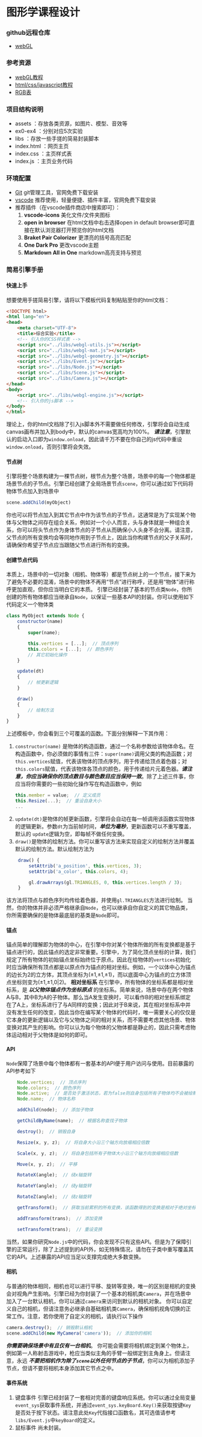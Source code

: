 # 图形学课程设计

### github远程仓库
- [webGL](https://github.com/vvvb-github/webGL)

### 参考资源
- [webGL教程](https://webglfundamentals.org/)
- [html/css/javascript教程](https://www.runoob.com/)
- [RGB表](http://www.ilikeseo.cn/wangzhanyingxiaozhishi_30.html)

### 项目结构说明
- assets ：存放各类资源，如图片、模型、音效等
- ex0-ex4 ：分别对应5次实验
- libs ：存放一些手搓的简易封装脚本
- index.html ：网页主页
- index.css ：主页样式表
- index.js ：主页业务代码

### 环境配置
- [Git](https://git-scm.com/downloads) git管理工具，官网免费下载安装
- [vscode](https://code.visualstudio.com/) 推荐使用，轻量便捷、插件丰富，官网免费下载安装
- 推荐插件（在vscode插件商店中搜索即可）：
  1. **vscode-icons** 美化文件/文件夹图标
  2. **open in browser** 在html文档中右击选择open in default browser即可直接在默认浏览器打开预览你的html文档
  3. **Braket Pair Colorizer** 更漂亮的括号高亮匹配
  4. **One Dark Pro** 更改vscode主题
  5. **Markdown All in One** markdown高亮支持与预览

### 简易引擎手册

#### 快速上手
想要使用手搓简易引擎，请将以下模板代码复制粘贴至你的html文档：
```html
<!DOCTYPE html>
<html lang="en">
<head>
    <meta charset="UTF-8">
    <title>综合实验</title>
    <!-- 引入你的CSS样式表 -->
    <script src="../libs/webgl-utils.js"></script>
    <script src="../libs/webgl-mat.js"></script>
    <script src="../libs/webgl-geometry.js"></script>
    <script src="../libs/Event.js"></script>
    <script src="../libs/Node.js"></script>
    <script src="../libs/Scene.js"></script>
    <script src="../libs/Camera.js"></script>
</head>
<body>
    <script src="../libs/webgl-engine.js"></script>
    <!-- 引入你的js脚本 -->
</body>
</html>
```
理论上，你的html文档除了引入js脚本外不需要做任何修改，引擎将会自动生成canvas画布并加入到body中，默认的canvas宽高均为100%。
***请注意***，引擎默认的启动入口即为`window.onload`，因此请千万不要在你自己的js代码中重设`window.onload`，否则引擎将会失效。

#### 节点树
引擎将整个场景构建为一棵节点树，根节点为整个场景，场景中的每一个物体都是场景节点的子节点。引擎已经创建了全局场景节点`scene`，你可以通过如下代码将物体节点加入到场景中
```javascript
scene.addChild(myObject)
```
你也可以将节点加入到其它节点中作为该节点的子节点，这通常是为了实现某个物体与父物体之间存在组合关系，例如对一个小人而言，头与身体就是一种组合关系，你可以将头节点作为身体节点的子节点从而确保小人头身不会分离。请注意，父节点的所有变换均会等同地作用到子节点上，因此当你构建节点的父子关系时，请确保你希望子节点应当跟随父节点进行所有的变换。

#### 创建节点代码
本质上，场景中的一切对象（相机、物体等）都是节点树上的一个节点，接下来为了避免不必要的混淆，场景中的物体不再用“节点”进行称呼，还是用“物体”进行称呼更加直观，但你应当明白它的本质。
引擎已经封装了基本的节点类`Node`，你所创建的所有物体都应当继承自`Node`，以保证一些基本API的封装。你可以使用如下代码定义一个物体类
```javascript
class MyObject extends Node {
    constructor(name)
    {
        super(name);

        this.vertices = [...];  // 顶点序列
        this.colors = [...];  // 颜色序列
        // 其它初始化操作
    }

    update(dt)
    {
        // 帧更新逻辑
    }

    draw()
    {
        // 绘制方法
    }
}
```
上述模板中，你会看到三个可覆盖的函数。下面分别解释一下其作用：
1. `constructor(name)` 是物体的构造函数，通过一个名称参数给该物体命名。在构造函数中，你必须做的事情有三件：`super(name)`调用父类的构造函数；对`this.vertices`赋值，代表该物体的顶点序列，用于传递给顶点着色器；对`this.colors`赋值，代表该物体各顶点的颜色，用于传递给片元着色器。***请注意，你应当确保你的顶点数目与颜色数目应当保持一致***。除了上述三件事，你应当将你需要的一些初始化操作写在构造函数中，例如
   ```javascript
   this.member = value;  // 定义成员
   this.Resize(...);  // 重设自身大小
   ...
   ```
2. `update(dt)`是物体的帧更新函数，引擎将会自动在每一帧调用该函数实现物体的逻辑更新。参数`dt`为当前帧时间，***单位为毫秒***，更新函数可以不重写覆盖，默认的 `update`逻辑为空，即每帧不做任何变换。
3. `draw()`是物体的绘制方法。你可以重写该方法来实现自定义的绘制方法并覆盖默认的绘制方法。默认绘制方法为
   ```javascript
    draw() {
        setAttrib('a_position', this.vertices, 3);
        setAttrib('a_color', this.colors, 4);

        gl.drawArrays(gl.TRIANGLES, 0, this.vertices.length / 3);
    }
    ```
该方法将顶点与颜色序列均传给着色器，并使用`gl.TRIANGLES`方法进行绘制。
当然，你的物体并非必须严格继承自`Node`，也可以继承自你自定义的其它物品类，你所需要确保的是物体最底层的基类是`Node`即可。
#### 锚点
锚点简单的理解即为物体的中心，在引擎中你对某个物体所做的所有变换都是基于锚点进行的，因此锚点的选定非常重要。引擎中，为了简化顶点坐标的计算，我们规定了所有物体的初始锚点坐标始终位于原点。因此在给物体的`vertices`初始化时应当确保所有顶点都是以原点作为锚点的相对坐标。例如，一个以体中心为锚点的边长为2的立方体，其顶点坐标为(±1,±1,±1)，而以底面中心为锚点的立方体顶点坐标则变为(±1,±1,0|2)。
**相对坐标系**
在引擎中，所有物体的坐标系都是相对坐标系，是 ***以父物体锚点作为坐标原点*** 的坐标系。简单来说，场景中存在两个物体A与B，其中B为A的子物体。那么当A发生变换时，可以看作B的相对坐标系绑定在了A上，坐标系进行了与A同样的变换；因此对于B来说，其在相对坐标系中并没有发生任何的改变，因此当你在编写某个物体的代码时，唯一需要关心的仅仅是它本身的更新逻辑以及它与父物体之间的相对关系，而不需要考虑其他场景、物体变换对其产生的影响。你可以认为每个物体的父物体都是静止的，因此只需考虑物体运动相对于父物体是如何的即可。
#### API
`Node`保障了场景中每个物体都有一套基本的API便于用户访问与使用。目前暴露的API参考如下
```javascript
    Node.vertices;  // 顶点序列
    Node.colors;  // 颜色序列
    Node.active;  // 是否处于激活状态，若为false则自身包括所有子物体均不会被绘制
    Node.name;  // 物体名称

    addChild(node);  // 添加子物体

    getChildByName(name);  // 根据名称查找子物体

    destroy();  // 销毁自身

    Resize(x, y, z);  // 将自身大小沿三个轴方向放缩相应倍数

    Scale(x, y, z);  // 将自身包括所有子物体大小沿三个轴方向放缩相应倍数

    Move(x, y, z);  // 平移

    RotateX(angle);  // 绕x轴旋转

    RotateY(angle);  // 绕y轴旋转

    RotateZ(angle);  // 绕z轴旋转

    getTransform();  // 获取当前累积的所有变换，该函数得到的变换是相对于绝对坐标系的，而非相对坐标系

    addTransform(trans);  // 添加变换

    setTransform(trans);  // 重设变换
```
当然，如果你研究`Node.js`中的代码，你会发现不只有这些API。但是为了保障引擎的正常运行，除了上述提到的API外，如无特殊情况，请勿在子类中重写覆盖其它的API。上述暴露的API应当足以支撑完成绝大多数变换。

#### 相机
与普通的物体相同，相机也可以进行平移、旋转等变换，唯一的区别是相机的变换会对视角产生影响。引擎已经为你封装了一个基本的相机类`Camera`，并在场景中加入了一台默认相机，你可以通过`camera`来访问到默认的相机对象。
你可以自定义自己的相机，但请注意务必继承自基础相机类`Camera`，确保相机视角切换的正常工作。注意，若你使用了自定义的相机，请执行以下操作
```javascript
camera.destroy();  // 销毁默认相机
scene.addChild(new MyCamera('camera'));  // 添加你的相机
```
***你需要确保场景中有且仅有一台相机***。
你可能会需要将相机绑定到某个物体上，例如第一人称射击游戏中，枪应当类似主角的手臂一般绑定到主角身上。但请注意，永远 ***不要把相机作为除了`scene`以外任何节点的子节点***，你可以为相机添加子节点，但请不要将相机本身添加其它节点之中。

#### 事件系统
1. 键盘事件
引擎已经封装了一套相对完善的键盘响应系统。你可以通过全局变量`event_sys`获取事件系统，并通过`event_sys.keyBoard.Key()`来获取按键`Key`是否处于按下状态。请注意此处`Key`代指接口函数名，其可选值请参考`libs/Event.js`中`keyBoard`的定义。
2. 鼠标事件
尚未封装。
